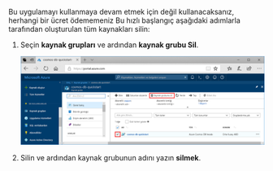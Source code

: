 Bu uygulamayı kullanmaya devam etmek için değil kullanacaksanız, herhangi bir ücret ödememeniz Bu hızlı başlangıç aşağıdaki adımlarla tarafından oluşturulan tüm kaynakları silin:

1. Seçin **kaynak grupları** ve ardından **kaynak grubu Sil**. 

   ![Azure portalında ölçümleri](./media/cosmos-db-delete-resource-group/delete-resources.png)

2. Silin ve ardından kaynak grubunun adını yazın **silmek**.

